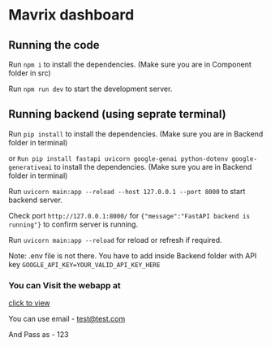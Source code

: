 
  # Mavrix dashboard
  ## Running the code

  Run `npm i` to install the dependencies. (Make sure you are in Component folder in src)

  Run `npm run dev` to start the development server.

  ## Running backend (using seprate terminal)
  Run `pip install` to install the dependencies. (Make sure you are in Backend folder in terminal)

  or `Run pip install fastapi uvicorn google-genai python-dotenv google-generativeai` to install the dependencies. (Make sure you are in Backend folder in terminal)
  
  Run `uvicorn main:app --reload --host 127.0.0.1 --port 8000` to start backend server.
  
  Check port `http://127.0.0.1:8000/` for `{"message":"FastAPI backend is running"}` to confirm server is running.
  
  Run `uvicorn main:app --reload` for reload or refresh if required.

  Note: .env file is not there. You have to add inside Backend folder with API key `GOOGLE_API_KEY=YOUR_VALID_API_KEY_HERE`

### You can Visit the webapp at

  [click to view](https://team-mavrix-deploy-final.vercel.app/)

  You can use email - test@test.com
  
  And Pass as - 123
  
